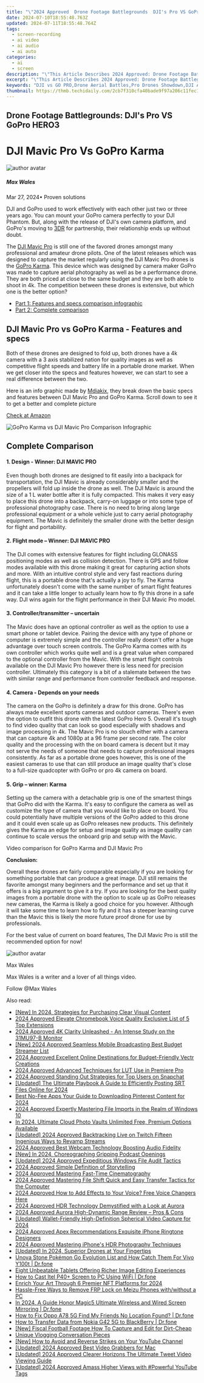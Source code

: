 ```yaml
---
title: "\"2024 Approved  Drone Footage Battlegrounds  DJI's Pro VS GoPro HERO3\""
date: 2024-07-10T18:55:48.763Z
updated: 2024-07-11T18:55:48.764Z
tags: 
  - screen-recording
  - ai video
  - ai audio
  - ai auto
categories: 
  - ai
  - screen
description: "\"This Article Describes 2024 Approved: Drone Footage Battlegrounds: DJI's Pro VS GoPro HERO3\""
excerpt: "\"This Article Describes 2024 Approved: Drone Footage Battlegrounds: DJI's Pro VS GoPro HERO3\""
keywords: "DJI vs GO PRO,Drone Aerial Battles,Pro Drones Showdown,DJI Against HERO3,GoPro Drone Competition,Drones in Combat Footage,DJI Pro Comparison"
thumbnail: https://thmb.techidaily.com/2cb7f310cfa40bade9f97a206c11fec1a7936d92f7d177b793679fa54a81c9a8.jpg
---
```


## Drone Footage Battlegrounds: DJI's Pro VS GoPro HERO3

# DJI Mavic Pro Vs GoPro Karma

![author avatar](https://images.wondershare.com/filmora/article-images/max-wales-author.jpg)

##### Max Wales

 Mar 27, 2024• Proven solutions

DJI and GoPro used to work effectively with each other just two or three years ago. You can mount your GoPro camera perfectly to your DJI Phantom. But, along with the release of DJI's own camera platform, and GoPro's moving to [3DR](https://tools.techidaily.com/wondershare/filmora/download/) for partnership, their relationship ends up without doubt.

The [DJI Mavic Pro](https://tools.techidaily.com/wondershare/filmora/download/) is still one of the favored drones amongst many professional and amateur drone pilots. One of the latest releases which was designed to capture the market regularly using the DJI Mavic Pro drones is the [GoPro Karma](https://tools.techidaily.com/wondershare/filmora/download/). This device which was designed by camera maker GoPro was made to capture aerial photography as well as be a performance drone. They are both priced at close to the same budget and they are both able to shoot in 4k. The competition between these drones is extensive, but which one is the better option?

* [Part 1: Features and specs comparison infographic](#part1)
* [Part 2: Complete comparison](#part2)

## DJI Mavic Pro vs GoPro Karma - Features and specs

Both of these drones are designed to fold up, both drones have a 4k camera with a 3 axis stabilized nation for quality images as well as competitive flight speeds and battery life in a portable drone market. When we get closer into the specs and features however, we can start to see a real difference between the two.

Here is an info graphic made by [Mdiakix](https://mediakix.com/), they break down the basic specs and features between DJI Mavic Pro and GoPro Karma. Scroll down to see it to get a better and complete picture

[Check at Amazon](https://www.amazon.com/gp/product/B01LYNH0BD/ref=as%5Fli%5Ftl?ie=UTF8&tag=vs-flora-20&camp=1789&creative=9325&linkCode=as2&creativeASIN=B01LYNH0BD&linkId=f0cd958cf19ddb66e991838106512ee3)

![GoPro Karma vs DJI Mavic Pro Comparison Infographic](https://mediakix.com/wp-content/uploads/2016/10/GoPro-Karma-vs-DJI-Mavic-Pro-Drone-Wars-Infographic2.png "GoPro Karma vs. DJI Mavic Pro: A Comparison [Infographic]")

## Complete Comparison

#### 1\.  Design - Winner: DJI MAVIC PRO

Even though both drones are designed to fit easily into a backpack for transportation, the DJI Mavic is already considerably smaller and the propellers will fold up inside the drone as well. The DJI Mavic is around the size of a 1 L water bottle after it is fully compacted. This makes it very easy to place this drone into a backpack, carry-on luggage or into some type of professional photography case. There is no need to bring along large professional equipment or a whole vehicle just to carry aerial photography equipment. The Mavic is definitely the smaller drone with the better design for flight and portability.

#### 2\.  Flight mode – Winner: DJI MAVIC PRO

The DJI comes with extensive features for flight including GLONASS positioning modes as well as collision detection. There is GPS and follow modes available with this drone making it great for capturing action shots and more. With an intuitive control style and very fast reactions during flight, this is a portable drone that's actually a joy to fly. The Karma unfortunately doesn't come with the same number of smart flight features and it can take a little longer to actually learn how to fly this drone in a safe way. DJI wins again for the flight performance in their DJI Mavic Pro model.

#### 3\. Controller/transmitter – uncertain

The Mavic does have an optional controller as well as the option to use a smart phone or tablet device. Pairing the device with any type of phone or computer is extremely simple and the controller really doesn't offer a huge advantage over touch screen controls. The GoPro Karma comes with its own controller which works quite well and is a great value when compared to the optional controller from the Mavic. With the smart flight controls available on the DJI Mavic Pro however there is less need for precision controller. Ultimately this category is a bit of a stalemate between the two with similar range and performance from controller feedback and response.

#### 4\.  Camera - Depends on your needs

The camera on the GoPro is definitely a draw for this drone. GoPro has always made excellent sports cameras and outdoor cameras. There's even the option to outfit this drone with the latest GoPro Hero 5\. Overall it's tough to find video quality that can look so good especially with shadows and image processing in 4k. The Mavic Pro is no slouch either with a camera that can capture 4k and 1080p at a 96 frame per second rate. The color quality and the processing with the on board camera is decent but it may not serve the needs of someone that needs to capture professional images consistently. As far as a portable drone goes however, this is one of the easiest cameras to use that can still produce an image quality that's close to a full-size quadcopter with GoPro or pro 4k camera on board.

#### 5\.  Grip – winner: Karma

Setting up the camera with a detachable grip is one of the smartest things that GoPro did with the Karma. It's easy to configure the camera as well as customize the type of camera that you would like to place on board. You could potentially have multiple versions of the GoPro added to this drone and it could even scale up as GoPro releases new products. This definitely gives the Karma an edge for setup and image quality as image quality can continue to scale versus the onboard grip and setup with the Mavic.

Video comparison for GoPro Karma and DJI Mavic Pro

**Conclusion:**

Overall these drones are fairly comparable especially if you are looking for something portable that can produce a great image. DJI still remains the favorite amongst many beginners and the performance and set up that it offers is a big argument to give it a try. If you are looking for the best quality images from a portable drone with the option to scale up as GoPro releases new cameras, the Karma is likely a good choice for you however. Although it will take some time to learn how to fly and it has a steeper learning curve than the Mavic this is likely the more future proof drone for use by professionals.

For the best value of current on board features, The DJI Mavic Pro is still the recommended option for now!

![author avatar](https://images.wondershare.com/filmora/article-images/max-wales-author.jpg)

Max Wales

Max Wales is a writer and a lover of all things video.

Follow @Max Wales


<ins class="adsbygoogle"
     style="display:block"
     data-ad-format="autorelaxed"
     data-ad-client="ca-pub-7571918770474297"
     data-ad-slot="1223367746"></ins>



<ins class="adsbygoogle"
     style="display:block"
     data-ad-client="ca-pub-7571918770474297"
     data-ad-slot="8358498916"
     data-ad-format="auto"
     data-full-width-responsive="true"></ins>




<span class="atpl-alsoreadstyle">Also read:</span>
<div><ul>
<li><a href="https://article-knowledge.techidaily.com/new-in-2024-strategies-for-purchasing-clear-visual-content/"><u>[New] In 2024, Strategies for Purchasing Clear Visual Content</u></a></li>
<li><a href="https://article-knowledge.techidaily.com/2024-approved-elevate-chromebook-voice-quality-exclusive-list-of-5-top-extensions/"><u>2024 Approved  Elevate Chromebook Voice Quality  Exclusive List of 5 Top Extensions</u></a></li>
<li><a href="https://article-knowledge.techidaily.com/2024-approved-4k-clarity-unleashed-an-intense-study-on-the-31mu97-b-monitor/"><u>2024 Approved  4K Clarity Unleashed - An Intense Study on the 31MU97-B Monitor</u></a></li>
<li><a href="https://article-knowledge.techidaily.com/new-2024-approved-seamless-mobile-broadcasting-best-budget-streamer-list/"><u>[New] 2024 Approved  Seamless Mobile Broadcasting  Best Budget Streamer List</u></a></li>
<li><a href="https://article-knowledge.techidaily.com/2024-approved-excellent-online-destinations-for-budget-friendly-vectr-creations/"><u>2024 Approved  Excellent Online Destinations for Budget-Friendly Vectr Creations</u></a></li>
<li><a href="https://article-knowledge.techidaily.com/2024-approved-advanced-techniques-for-lut-use-in-premiere-pro/"><u>2024 Approved  Advanced Techniques for LUT Use in Premiere Pro</u></a></li>
<li><a href="https://article-knowledge.techidaily.com/2024-approved-standing-out-strategies-for-top-users-on-snapchat/"><u>2024 Approved  Standing Out  Strategies for Top Users on Snapchat</u></a></li>
<li><a href="https://article-knowledge.techidaily.com/updated-the-ultimate-playbook-a-guide-to-efficiently-posting-srt-files-online-for-2024/"><u>[Updated] The Ultimate Playbook  A Guide to Efficiently Posting SRT Files Online for 2024</u></a></li>
<li><a href="https://article-knowledge.techidaily.com/best-no-fee-apps-your-guide-to-downloading-pinterest-content-for-2024/"><u>Best No-Fee Apps  Your Guide to Downloading Pinterest Content for 2024</u></a></li>
<li><a href="https://article-knowledge.techidaily.com/2024-approved-expertly-mastering-file-imports-in-the-realm-of-windows-10/"><u>2024 Approved  Expertly Mastering File Imports in the Realm of Windows 10</u></a></li>
<li><a href="https://article-knowledge.techidaily.com/in-2024-ultimate-cloud-photo-vaults-unlimited-free-premium-options-available/"><u>In 2024, Ultimate Cloud Photo Vaults  Unlimited Free, Premium Options Available</u></a></li>
<li><a href="https://article-knowledge.techidaily.com/updated-2024-approved-backtracking-live-on-twitch-fifteen-ingenious-ways-to-revamp-streams/"><u>[Updated] 2024 Approved  Backtracking Live on Twitch  Fifteen Ingenious Ways to Revamp Streams</u></a></li>
<li><a href="https://article-knowledge.techidaily.com/2024-approved-best-webcam-technology-boosting-audio-fidelity/"><u>2024 Approved  Best Webcam Technology Boosting Audio Fidelity</u></a></li>
<li><a href="https://article-knowledge.techidaily.com/new-in-2024-choreographing-gripping-podcast-openings/"><u>[New] In 2024, Choreographing Gripping Podcast Openings</u></a></li>
<li><a href="https://article-knowledge.techidaily.com/updated-2024-approved-expeditious-windows-file-audit-tactics/"><u>[Updated] 2024 Approved  Expeditious Windows File Audit Tactics</u></a></li>
<li><a href="https://article-knowledge.techidaily.com/2024-approved-simple-definition-of-storytelling/"><u>2024 Approved  Simple Definition of Storytelling</u></a></li>
<li><a href="https://article-knowledge.techidaily.com/2024-approved-mastering-fast-time-cinematography/"><u>2024 Approved  Mastering Fast-Time Cinematography</u></a></li>
<li><a href="https://article-knowledge.techidaily.com/2024-approved-mastering-file-shift-quick-and-easy-transfer-tactics-for-the-computer/"><u>2024 Approved  Mastering File Shift  Quick and Easy Transfer Tactics for the Computer</u></a></li>
<li><a href="https://article-knowledge.techidaily.com/2024-approved-how-to-add-effects-to-your-voice-free-voice-changers-here/"><u>2024 Approved  How to Add Effects to Your Voice? Free Voice Changers Here</u></a></li>
<li><a href="https://article-knowledge.techidaily.com/2024-approved-hdr-technology-demystified-with-a-look-at-aurora/"><u>2024 Approved  HDR Technology Demystified with a Look at Aurora</u></a></li>
<li><a href="https://article-knowledge.techidaily.com/2024-approved-aurora-high-dynamic-range-review-pros-and-cons/"><u>2024 Approved  Aurora High-Dynamic Range Review – Pros & Cons</u></a></li>
<li><a href="https://article-knowledge.techidaily.com/updated-wallet-friendly-high-definition-spherical-video-capture-for-2024/"><u>[Updated] Wallet-Friendly High-Definition Spherical Video Capture for 2024</u></a></li>
<li><a href="https://article-knowledge.techidaily.com/2024-approved-apex-recommendations-exquisite-iphone-ringtone-designers/"><u>2024 Approved  Apex Recommendations  Exquisite iPhone Ringtone Designers</u></a></li>
<li><a href="https://article-knowledge.techidaily.com/2024-approved-mastering-iphones-hdr-photography-techniques/"><u>2024 Approved  Mastering iPhone's HDR Photography Techniques</u></a></li>
<li><a href="https://article-knowledge.techidaily.com/updated-in-2024-superior-drones-at-your-fingertips/"><u>[Updated] In 2024, Superior Drones at Your Fingertips</u></a></li>
<li><a href="https://change-location.techidaily.com/unova-stone-pokemon-go-evolution-list-and-how-catch-them-for-vivo-y100t-drfone-by-drfone-virtual-android/"><u>Unova Stone Pokémon Go Evolution List and How Catch Them For Vivo Y100t | Dr.fone</u></a></li>
<li><a href="https://extra-tips.techidaily.com/eight-unbeatable-tablets-offering-richer-image-editing-experiences/"><u>Eight Unbeatable Tablets Offering Richer Image Editing Experiences</u></a></li>
<li><a href="https://screen-mirror.techidaily.com/how-to-cast-itel-p40plus-screen-to-pc-using-wifi-drfone-by-drfone-android/"><u>How to Cast Itel P40+ Screen to PC Using WiFi | Dr.fone</u></a></li>
<li><a href="https://fox-http.techidaily.com/enrich-your-art-through-6-premier-nft-platforms-for-2024/"><u>Enrich Your Art Through 6 Premier NFT Platforms for 2024</u></a></li>
<li><a href="https://android-frp.techidaily.com/hassle-free-ways-to-remove-frp-lock-on-meizu-phones-withwithout-a-pc-by-drfone-android/"><u>Hassle-Free Ways to Remove FRP Lock on Meizu Phones with/without a PC</u></a></li>
<li><a href="https://screen-mirror.techidaily.com/in-2024-a-guide-honor-magic5-ultimate-wireless-and-wired-screen-mirroring-drfone-by-drfone-android/"><u>In 2024, A Guide Honor Magic5 Ultimate Wireless and Wired Screen Mirroring | Dr.fone</u></a></li>
<li><a href="https://fake-location.techidaily.com/how-to-fix-oppo-a78-5g-find-my-friends-no-location-found-drfone-by-drfone-virtual-android/"><u>How to Fix Oppo A78 5G Find My Friends No Location Found? | Dr.fone</u></a></li>
<li><a href="https://android-transfer.techidaily.com/how-to-transfer-data-from-nokia-g42-5g-to-blackberry-drfone-by-drfone-transfer-from-android-transfer-from-android/"><u>How to Transfer Data from Nokia G42 5G to BlackBerry | Dr.fone</u></a></li>
<li><a href="https://some-knowledge.techidaily.com/new-fiscal-football-footage-how-to-capture-and-edit-for-dirt-cheap/"><u>[New] Fiscal Football Footage  How To Capture and Edit for Dirt-Cheap</u></a></li>
<li><a href="https://youtube-clips.techidaily.com/unique-vlogging-conversation-pieces/"><u>Unique Vlogging Conversation Pieces</u></a></li>
<li><a href="https://youtube-help.techidaily.com/new-how-to-avoid-and-reverse-strikes-on-your-youtube-channel/"><u>[New] How to Avoid and Reverse Strikes on Your YouTube Channel</u></a></li>
<li><a href="https://screen-recording.techidaily.com/updated-2024-approved-best-video-grabbers-for-mac/"><u>[Updated] 2024 Approved  Best Video Grabbers for Mac</u></a></li>
<li><a href="https://twitter-videos.techidaily.com/updated-2024-approved-clearer-horizons-the-ultimate-tweet-video-viewing-guide/"><u>[Updated] 2024 Approved  Clearer Horizons  The Ultimate Tweet Video Viewing Guide</u></a></li>
<li><a href="https://facebook-video-share.techidaily.com/updated-2024-approved-amass-higher-views-with-powerful-youtube-tags/"><u>[Updated] 2024 Approved  Amass Higher Views with #Powerful YouTube Tags</u></a></li>
</ul></div>
